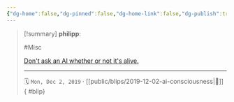 ```yaml
---
{"dg-home":false,"dg-pinned":false,"dg-home-link":false,"dg-publish":true,"type":"blip","created-date":"2019-12-02T00:00:00","disabled rules":["yaml-title","yaml-title-alias","file-name-heading"],"title":"philipp @ 2019-12-02","dg-permalink":"2019/12/02/ai-consciousness/","updated-date":"2025-04-30T22:27:35","dg-path":"blips/2019-12-02-ai-consciousness.md","permalink":"/2019/12/02/ai-consciousness/","dgPassFrontmatter":true,"created":"2019-12-02T00:00:00","updated":"2025-04-30T22:27:35"}
---
```


> [!summary] **philipp**:
>
> #Misc
>
> [Don't ask an AI whether or not it's
> alive.](https://twitter.com/RealAshEdwards/status/1192201095478562816)
> - - -
>
> 🗓️ `Mon, Dec 2, 2019` · [[public/blips/2019-12-02-ai-consciousness\|🔗]]
{ #blip}

